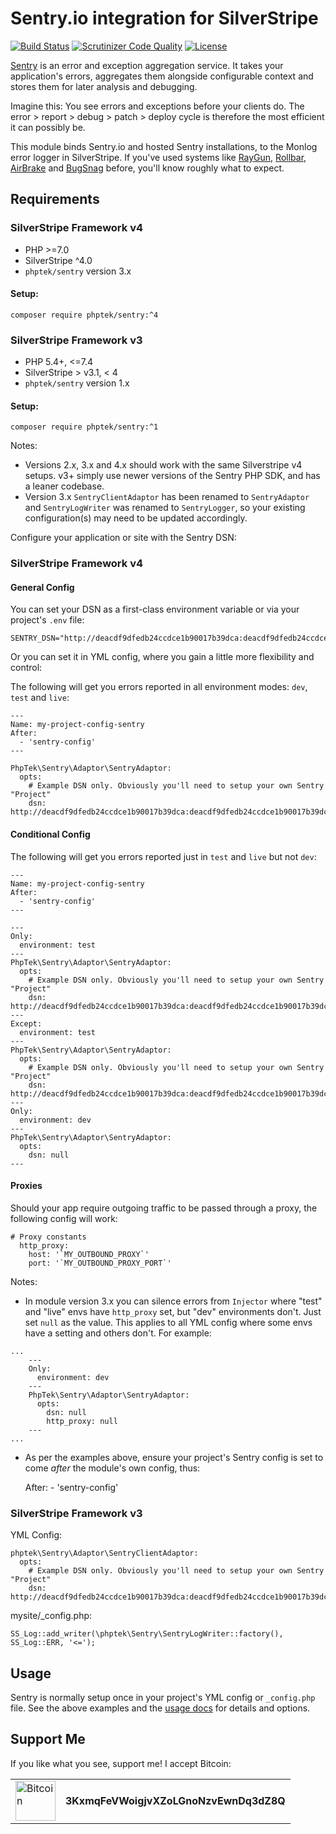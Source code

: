 # Sentry.io integration for SilverStripe

[![Build Status](https://api.travis-ci.org/phptek/silverstripe-sentry.svg?branch=master)](https://travis-ci.org/phptek/silverstripe-sentry)
[![Scrutinizer Code Quality](https://scrutinizer-ci.com/g/phptek/silverstripe-sentry/badges/quality-score.png?b=master)](https://scrutinizer-ci.com/g/phptek/silverstripe-sentry/?branch=master)
[![License](https://poser.pugx.org/phptek/sentry/license.svg)](https://github.com/phptek/silverstripe-sentry/blob/master/LICENSE.md)

[Sentry](https://sentry.io) is an error and exception aggregation service. It takes your application's errors, aggregates them alongside configurable context and stores them for later analysis and debugging.

Imagine this: You see errors and exceptions before your clients do. The error > report > debug > patch > deploy cycle is therefore the most efficient it can possibly be.

This module binds Sentry.io and hosted Sentry installations, to the Monlog error logger in SilverStripe. If you've used systems like
[RayGun](https://raygun.com), [Rollbar](https://rollbar.com), [AirBrake](https://airbrake.io/) and [BugSnag](https://www.bugsnag.com/) before, you'll know roughly what to expect.

## Requirements
### SilverStripe Framework v4

 * PHP >=7.0
 * SilverStripe ^4.0
 * `phptek/sentry` version 3.x

#### Setup:

    composer require phptek/sentry:^4

### SilverStripe Framework v3

 * PHP 5.4+, <=7.4
 * SilverStripe > v3.1, < 4
 * `phptek/sentry` version 1.x

#### Setup:

    composer require phptek/sentry:^1

Notes:

* Versions 2.x, 3.x and 4.x should work with the same Silverstripe v4 setups. v3+ simply use newer versions of the Sentry PHP SDK, and has a leaner codebase.
* Version 3.x `SentryClientAdaptor` has been renamed to `SentryAdaptor` and `SentryLogWriter` was renamed to `SentryLogger`, so your existing configuration(s) may need to be updated accordingly.

Configure your application or site with the Sentry DSN:

### SilverStripe Framework v4

#### General Config ####

You can set your DSN as a first-class environment variable or via your project's `.env` file:

    SENTRY_DSN="http://deacdf9dfedb24ccdce1b90017b39dca:deacdf9dfedb24ccdce1b90017b39dca@sentry.mydomain.nz/44"

Or you can set it in YML config, where you gain a little more flexibility and control:

The following will get you errors reported in all environment modes: `dev`, `test` and `live`:

    ---
    Name: my-project-config-sentry
    After:
      - 'sentry-config'
    ---

    PhpTek\Sentry\Adaptor\SentryAdaptor:
      opts:
        # Example DSN only. Obviously you'll need to setup your own Sentry "Project"
        dsn: http://deacdf9dfedb24ccdce1b90017b39dca:deacdf9dfedb24ccdce1b90017b39dca@sentry.mydomain.nz/44

#### Conditional Config ####

The following will get you errors reported just in `test` and `live` but not `dev`:

    ---
    Name: my-project-config-sentry
    After:
      - 'sentry-config'
    ---

    ---
    Only:
      environment: test
    ---
    PhpTek\Sentry\Adaptor\SentryAdaptor:
      opts:
        # Example DSN only. Obviously you'll need to setup your own Sentry "Project"
        dsn: http://deacdf9dfedb24ccdce1b90017b39dca:deacdf9dfedb24ccdce1b90017b39dca@sentry.mydomain.nz/44
    ---
    Except:
      environment: test
    ---
    PhpTek\Sentry\Adaptor\SentryAdaptor:
      opts:
        # Example DSN only. Obviously you'll need to setup your own Sentry "Project"
        dsn: http://deacdf9dfedb24ccdce1b90017b39dca:deacdf9dfedb24ccdce1b90017b39dca@sentry.mydomain.nz/44
    ---
    Only:
      environment: dev
    ---
    PhpTek\Sentry\Adaptor\SentryAdaptor:
      opts:
        dsn: null
    ---

#### Proxies ####

Should your app require outgoing traffic to be passed through a proxy, the following config will work:

    # Proxy constants
      http_proxy:
        host: '`MY_OUTBOUND_PROXY`'
        port: '`MY_OUTBOUND_PROXY_PORT`'

Notes:

* In module version 3.x you can silence errors from `Injector` where "test" and "live" envs have `http_proxy` set, but "dev" environments don't. Just set `null` as the value. This applies to all YML config where some envs have a setting and others don't. For example:

```
...
    ---
    Only:
      environment: dev
    ---
    PhpTek\Sentry\Adaptor\SentryAdaptor:
      opts:
        dsn: null
        http_proxy: null
    ---
...
```

* As per the examples above, ensure your project's Sentry config is set to come *after* the module's own config, thus:

    After:
      - 'sentry-config'

### SilverStripe Framework v3

YML Config:

    phptek\Sentry\Adaptor\SentryClientAdaptor:
      opts:
        # Example DSN only. Obviously you'll need to setup your own Sentry "Project"
        dsn: http://deacdf9dfedb24ccdce1b90017b39dca:deacdf9dfedb24ccdce1b90017b39dca@sentry.mydomain.nz/44

mysite/_config.php:

    SS_Log::add_writer(\phptek\Sentry\SentryLogWriter::factory(), SS_Log::ERR, '<=');

## Usage

Sentry is normally setup once in your project's YML config or `_config.php` file. See the above examples and the [usage docs](docs/usage.md) for details and options.

## Support Me

If you like what you see, support me! I accept Bitcoin:

<table border="0">
	<tr>
		<td rowspan="2">
			<img src="https://bitcoin.org/img/icons/logo_ios.png" alt="Bitcoin" width="64" height="64" />
		</td>
	</tr>
	<tr>
		<td>
			<b>3KxmqFeVWoigjvXZoLGnoNzvEwnDq3dZ8Q</b>
		</td>
	</tr>
</table>

<p>&nbsp;</p>
<p>&nbsp;</p>

